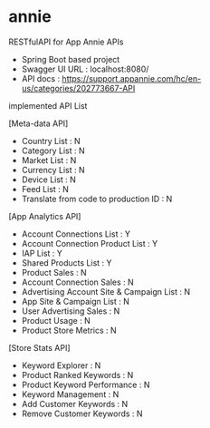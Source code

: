 # annie
RESTfulAPI for App Annie APIs
- Spring Boot based project
- Swagger UI URL : localhost:8080/
- API docs : https://support.appannie.com/hc/en-us/categories/202773667-API


implemented API List

[Meta-data API]
- Country List : N
- Category List : N
- Market List : N
- Currency List : N
- Device List : N
- Feed List : N
- Translate from code to production ID : N

[App Analytics API]
- Account Connections List : Y
- Account Connection Product List : Y
- IAP List : Y
- Shared Products List : Y
- Product Sales : N
- Account Connection Sales : N
- Advertising Account Site & Campaign List : N
- App Site & Campaign List : N
- User Advertising Sales : N
- Product Usage : N
- Product Store Metrics : N

[Store Stats API]
- Keyword Explorer : N
- Product Ranked Keywords : N
- Product Keyword Performance : N
- Keyword Management : N
- Add Customer Keywords : N
- Remove Customer Keywords : N
